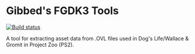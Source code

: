 # Gibbed's FGDK3 Tools

[![Build status](https://ci.appveyor.com/api/projects/status/x15o931j61aew5wa/branch/main?svg=true)](https://ci.appveyor.com/project/gibbed/gibbed-fgdk3/branch/main)

A tool for extracting asset data from .OVL files used in Dog's Life/Wallace & Gromit in Project Zoo (PS2).
